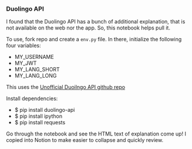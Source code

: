 ### Duolingo API

I found that the Duolingo API has a bunch of additional explanation, that is not available on the web nor the app. So, this notebook helps pull it.

To use, fork repo and create a `env.py` file. In there, initialize the following four variables:
- MY_USERNAME
- MY_JWT
- MY_LANG_SHORT
- MY_LANG_LONG

This uses the [Unofficial Duoilngo API github repo](https://github.com/KartikTalwar/Duolingo/blob/master/duolingo.py)

Install dependencies:
- $ pip install duolingo-api
- $ pip install ipython
- $ pip install requests

Go through the notebook and see the HTML text of explanation come up! I copied into Notion to make easier to collapse and quickly review. 